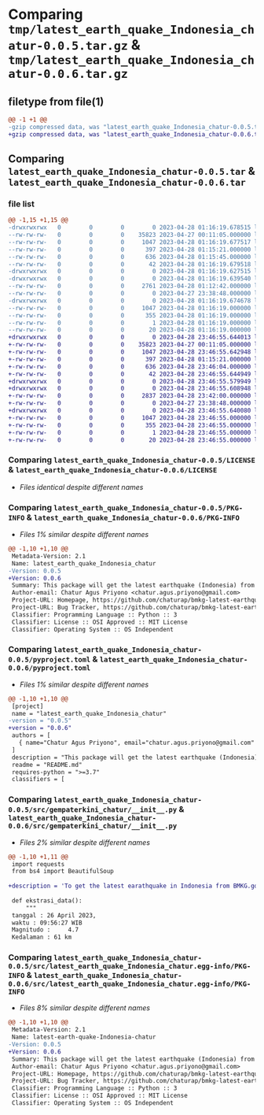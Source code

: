 # Comparing `tmp/latest_earth_quake_Indonesia_chatur-0.0.5.tar.gz` & `tmp/latest_earth_quake_Indonesia_chatur-0.0.6.tar.gz`

## filetype from file(1)

```diff
@@ -1 +1 @@
-gzip compressed data, was "latest_earth_quake_Indonesia_chatur-0.0.5.tar", last modified: Fri Apr 28 01:16:19 2023, max compression
+gzip compressed data, was "latest_earth_quake_Indonesia_chatur-0.0.6.tar", last modified: Fri Apr 28 23:46:55 2023, max compression
```

## Comparing `latest_earth_quake_Indonesia_chatur-0.0.5.tar` & `latest_earth_quake_Indonesia_chatur-0.0.6.tar`

### file list

```diff
@@ -1,15 +1,15 @@
-drwxrwxrwx   0        0        0        0 2023-04-28 01:16:19.678515 latest_earth_quake_Indonesia_chatur-0.0.5/
--rw-rw-rw-   0        0        0    35823 2023-04-27 00:11:05.000000 latest_earth_quake_Indonesia_chatur-0.0.5/LICENSE
--rw-rw-rw-   0        0        0     1047 2023-04-28 01:16:19.677517 latest_earth_quake_Indonesia_chatur-0.0.5/PKG-INFO
--rw-rw-rw-   0        0        0      397 2023-04-28 01:15:21.000000 latest_earth_quake_Indonesia_chatur-0.0.5/README.md
--rw-rw-rw-   0        0        0      636 2023-04-28 01:15:45.000000 latest_earth_quake_Indonesia_chatur-0.0.5/pyproject.toml
--rw-rw-rw-   0        0        0       42 2023-04-28 01:16:19.679518 latest_earth_quake_Indonesia_chatur-0.0.5/setup.cfg
-drwxrwxrwx   0        0        0        0 2023-04-28 01:16:19.627515 latest_earth_quake_Indonesia_chatur-0.0.5/src/
-drwxrwxrwx   0        0        0        0 2023-04-28 01:16:19.639540 latest_earth_quake_Indonesia_chatur-0.0.5/src/gempaterkini_chatur/
--rw-rw-rw-   0        0        0     2761 2023-04-28 01:12:42.000000 latest_earth_quake_Indonesia_chatur-0.0.5/src/gempaterkini_chatur/__init__.py
--rw-rw-rw-   0        0        0        0 2023-04-27 23:38:48.000000 latest_earth_quake_Indonesia_chatur-0.0.5/src/gempaterkini_chatur/example.py
-drwxrwxrwx   0        0        0        0 2023-04-28 01:16:19.674678 latest_earth_quake_Indonesia_chatur-0.0.5/src/latest_earth_quake_Indonesia_chatur.egg-info/
--rw-rw-rw-   0        0        0     1047 2023-04-28 01:16:19.000000 latest_earth_quake_Indonesia_chatur-0.0.5/src/latest_earth_quake_Indonesia_chatur.egg-info/PKG-INFO
--rw-rw-rw-   0        0        0      355 2023-04-28 01:16:19.000000 latest_earth_quake_Indonesia_chatur-0.0.5/src/latest_earth_quake_Indonesia_chatur.egg-info/SOURCES.txt
--rw-rw-rw-   0        0        0        1 2023-04-28 01:16:19.000000 latest_earth_quake_Indonesia_chatur-0.0.5/src/latest_earth_quake_Indonesia_chatur.egg-info/dependency_links.txt
--rw-rw-rw-   0        0        0       20 2023-04-28 01:16:19.000000 latest_earth_quake_Indonesia_chatur-0.0.5/src/latest_earth_quake_Indonesia_chatur.egg-info/top_level.txt
+drwxrwxrwx   0        0        0        0 2023-04-28 23:46:55.644013 latest_earth_quake_Indonesia_chatur-0.0.6/
+-rw-rw-rw-   0        0        0    35823 2023-04-27 00:11:05.000000 latest_earth_quake_Indonesia_chatur-0.0.6/LICENSE
+-rw-rw-rw-   0        0        0     1047 2023-04-28 23:46:55.642948 latest_earth_quake_Indonesia_chatur-0.0.6/PKG-INFO
+-rw-rw-rw-   0        0        0      397 2023-04-28 01:15:21.000000 latest_earth_quake_Indonesia_chatur-0.0.6/README.md
+-rw-rw-rw-   0        0        0      636 2023-04-28 23:46:04.000000 latest_earth_quake_Indonesia_chatur-0.0.6/pyproject.toml
+-rw-rw-rw-   0        0        0       42 2023-04-28 23:46:55.644949 latest_earth_quake_Indonesia_chatur-0.0.6/setup.cfg
+drwxrwxrwx   0        0        0        0 2023-04-28 23:46:55.579949 latest_earth_quake_Indonesia_chatur-0.0.6/src/
+drwxrwxrwx   0        0        0        0 2023-04-28 23:46:55.608948 latest_earth_quake_Indonesia_chatur-0.0.6/src/gempaterkini_chatur/
+-rw-rw-rw-   0        0        0     2837 2023-04-28 23:42:00.000000 latest_earth_quake_Indonesia_chatur-0.0.6/src/gempaterkini_chatur/__init__.py
+-rw-rw-rw-   0        0        0        0 2023-04-27 23:38:48.000000 latest_earth_quake_Indonesia_chatur-0.0.6/src/gempaterkini_chatur/example.py
+drwxrwxrwx   0        0        0        0 2023-04-28 23:46:55.640080 latest_earth_quake_Indonesia_chatur-0.0.6/src/latest_earth_quake_Indonesia_chatur.egg-info/
+-rw-rw-rw-   0        0        0     1047 2023-04-28 23:46:55.000000 latest_earth_quake_Indonesia_chatur-0.0.6/src/latest_earth_quake_Indonesia_chatur.egg-info/PKG-INFO
+-rw-rw-rw-   0        0        0      355 2023-04-28 23:46:55.000000 latest_earth_quake_Indonesia_chatur-0.0.6/src/latest_earth_quake_Indonesia_chatur.egg-info/SOURCES.txt
+-rw-rw-rw-   0        0        0        1 2023-04-28 23:46:55.000000 latest_earth_quake_Indonesia_chatur-0.0.6/src/latest_earth_quake_Indonesia_chatur.egg-info/dependency_links.txt
+-rw-rw-rw-   0        0        0       20 2023-04-28 23:46:55.000000 latest_earth_quake_Indonesia_chatur-0.0.6/src/latest_earth_quake_Indonesia_chatur.egg-info/top_level.txt
```

### Comparing `latest_earth_quake_Indonesia_chatur-0.0.5/LICENSE` & `latest_earth_quake_Indonesia_chatur-0.0.6/LICENSE`

 * *Files identical despite different names*

### Comparing `latest_earth_quake_Indonesia_chatur-0.0.5/PKG-INFO` & `latest_earth_quake_Indonesia_chatur-0.0.6/PKG-INFO`

 * *Files 1% similar despite different names*

```diff
@@ -1,10 +1,10 @@
 Metadata-Version: 2.1
 Name: latest_earth_quake_Indonesia_chatur
-Version: 0.0.5
+Version: 0.0.6
 Summary: This package will get the latest earthquake (Indonesia) from https://www.bmkg.go.id/ BMKG
 Author-email: Chatur Agus Priyono <chatur.agus.priyono@gmail.com>
 Project-URL: Homepage, https://github.com/chaturap/bmkg-latest-earthquake
 Project-URL: Bug Tracker, https://github.com/chaturap/bmkg-latest-earthquake/issues
 Classifier: Programming Language :: Python :: 3
 Classifier: License :: OSI Approved :: MIT License
 Classifier: Operating System :: OS Independent
```

### Comparing `latest_earth_quake_Indonesia_chatur-0.0.5/pyproject.toml` & `latest_earth_quake_Indonesia_chatur-0.0.6/pyproject.toml`

 * *Files 1% similar despite different names*

```diff
@@ -1,10 +1,10 @@
 [project]
 name = "latest_earth_quake_Indonesia_chatur"
-version = "0.0.5"
+version = "0.0.6"
 authors = [
   { name="Chatur Agus Priyono", email="chatur.agus.priyono@gmail.com" },
 ]
 description = "This package will get the latest earthquake (Indonesia) from https://www.bmkg.go.id/ BMKG"
 readme = "README.md"
 requires-python = ">=3.7"
 classifiers = [
```

### Comparing `latest_earth_quake_Indonesia_chatur-0.0.5/src/gempaterkini_chatur/__init__.py` & `latest_earth_quake_Indonesia_chatur-0.0.6/src/gempaterkini_chatur/__init__.py`

 * *Files 2% similar despite different names*

```diff
@@ -1,10 +1,11 @@
 import requests
 from bs4 import BeautifulSoup
 
+description = 'To get the latest earathquake in Indonesia from BMKG.go.ig'
 
 def ekstrasi_data():
     """
 tanggal : 26 April 2023,
 waktu : 09:56:27 WIB
 Magnitudo :     4.7
 Kedalaman : 61 km
```

### Comparing `latest_earth_quake_Indonesia_chatur-0.0.5/src/latest_earth_quake_Indonesia_chatur.egg-info/PKG-INFO` & `latest_earth_quake_Indonesia_chatur-0.0.6/src/latest_earth_quake_Indonesia_chatur.egg-info/PKG-INFO`

 * *Files 8% similar despite different names*

```diff
@@ -1,10 +1,10 @@
 Metadata-Version: 2.1
 Name: latest-earth-quake-Indonesia-chatur
-Version: 0.0.5
+Version: 0.0.6
 Summary: This package will get the latest earthquake (Indonesia) from https://www.bmkg.go.id/ BMKG
 Author-email: Chatur Agus Priyono <chatur.agus.priyono@gmail.com>
 Project-URL: Homepage, https://github.com/chaturap/bmkg-latest-earthquake
 Project-URL: Bug Tracker, https://github.com/chaturap/bmkg-latest-earthquake/issues
 Classifier: Programming Language :: Python :: 3
 Classifier: License :: OSI Approved :: MIT License
 Classifier: Operating System :: OS Independent
```

